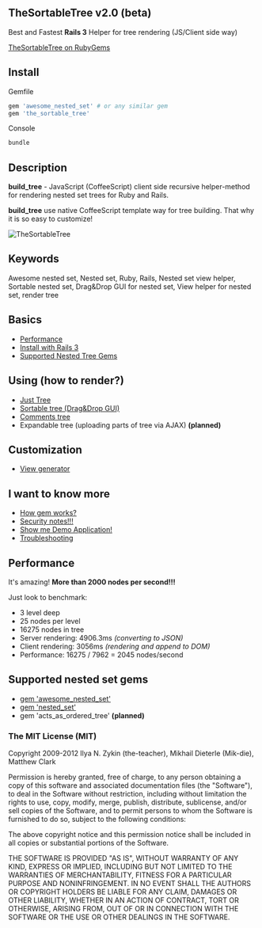 ## TheSortableTree v2.0 (beta)

Best and Fastest **Rails 3** Helper for tree rendering (JS/Client side way)

[TheSortableTree on RubyGems](http://rubygems.org/gems/the_sortable_tree)

## Install

Gemfile

```ruby
gem 'awesome_nested_set' # or any similar gem
gem 'the_sortable_tree'
```

Console

```ruby
bundle
```

## Description

**build_tree** - JavaScript (CoffeeScript) client side recursive helper-method for rendering nested set trees for Ruby and Rails.

**build_tree** use native CoffeeScript template way for tree building. That why it is so easy to customize!

![TheSortableTree](https://github.com/the-teacher/the_sortable_tree/raw/master/docs/sortable_tree.jpg)

## Keywords

Awesome nested set, Nested set, Ruby, Rails, Nested set view helper, Sortable nested set, Drag&Drop GUI for nested set, View helper for nested set, render tree

## Basics

* [Performance](https://github.com/the-teacher/the_sortable_tree#performance)
* [Install with Rails 3](https://github.com/the-teacher/the_sortable_tree#install)
* [Supported Nested Tree Gems](https://github.com/the-teacher/the_sortable_tree#supported-nested-set-gems)

## Using (how to render?)

* [Just Tree](https://github.com/the-teacher/the_sortable_tree/blob/master/docs/render_tree.md)
* [Sortable tree (Drag&Drop GUI)](https://github.com/the-teacher/the_sortable_tree/blob/master/docs/sortable_tree.md)
* [Comments tree](https://github.com/the-teacher/the_sortable_tree/blob/master/docs/comments_tree.md)
* Expandable tree (uploading parts of tree via AJAX) **(planned)**

## Customization

* [View generator](https://github.com/the-teacher/the_sortable_tree/blob/master/docs/view_generator.md)

## I want to know more

* [How gem works?](https://github.com/the-teacher/the_sortable_tree/blob/master/docs/how_gem_works.md)
* [Security notes!!!](https://github.com/the-teacher/the_sortable_tree/blob/master/docs/security_notes.md)
* [Show me Demo Application!](https://github.com/the-teacher/the_sortable_tree/blob/master/docs/the_sortable_tree_test_app.md)
* [Troubleshooting](https://github.com/the-teacher/the_sortable_tree/blob/master/docs/security_notes.md)

## Performance

It's amazing! **More than 2000 nodes per second!!!**

Just look to benchmark:

* 3 level deep
* 25 nodes per level
* 16275 nodes in tree
* Server rendering: 4906.3ms *(converting to JSON)*
* Client rendering: 3056ms *(rendering and append to DOM)*
* Performance: 16275 / 7962 = 2045 nodes/second

## Supported nested set gems

* [gem 'awesome_nested_set'](https://github.com/collectiveidea/awesome_nested_set)
* [gem 'nested_set'](https://github.com/skyeagle/nested_set)
* gem 'acts_as_ordered_tree' **(planned)**

### The MIT License (MIT)

Copyright 2009-2012 Ilya N. Zykin (the-teacher), Mikhail Dieterle (Mik-die), Matthew Clark

Permission is hereby granted, free of charge, to any person obtaining
a copy of this software and associated documentation files (the
"Software"), to deal in the Software without restriction, including
without limitation the rights to use, copy, modify, merge, publish,
distribute, sublicense, and/or sell copies of the Software, and to
permit persons to whom the Software is furnished to do so, subject to
the following conditions:

The above copyright notice and this permission notice shall be
included in all copies or substantial portions of the Software.

THE SOFTWARE IS PROVIDED "AS IS", WITHOUT WARRANTY OF ANY KIND,
EXPRESS OR IMPLIED, INCLUDING BUT NOT LIMITED TO THE WARRANTIES OF
MERCHANTABILITY, FITNESS FOR A PARTICULAR PURPOSE AND
NONINFRINGEMENT. IN NO EVENT SHALL THE AUTHORS OR COPYRIGHT HOLDERS BE
LIABLE FOR ANY CLAIM, DAMAGES OR OTHER LIABILITY, WHETHER IN AN ACTION
OF CONTRACT, TORT OR OTHERWISE, ARISING FROM, OUT OF OR IN CONNECTION
WITH THE SOFTWARE OR THE USE OR OTHER DEALINGS IN THE SOFTWARE.